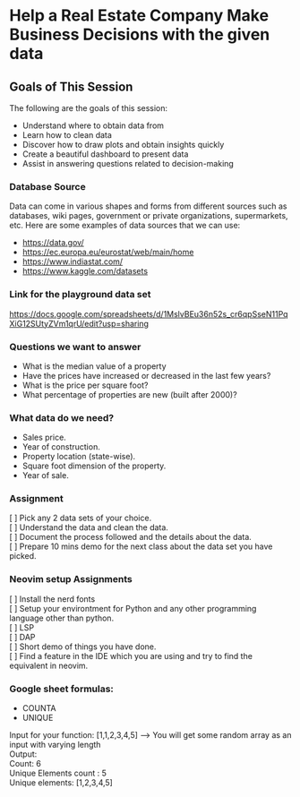 # Help a Real Estate Company Make Business Decisions with the given data

## Goals of This Session
The following are the goals of this session:
* Understand where to obtain data from
* Learn how to clean data
* Discover how to draw plots and obtain insights quickly
* Create a beautiful dashboard to present data
* Assist in answering questions related to decision-making

### Database Source
Data can come in various shapes and forms from different sources such as databases, wiki pages, government or private organizations, supermarkets, etc. Here are some examples of data sources that we can use:
* https://data.gov/
* https://ec.europa.eu/eurostat/web/main/home
* https://www.indiastat.com/
* https://www.kaggle.com/datasets

### Link for the playground data set
https://docs.google.com/spreadsheets/d/1MslvBEu36n52s_cr6qpSseN11PqXiG12SUtyZVm1qrU/edit?usp=sharing

### Questions we want to answer
* What is the median value of a property
* Have the prices have increased or decreased in the last few years?
* What is the price per square foot?
* What percentage of properties are new (built after 2000)?

### What data do we need?
* Sales price.
* Year of construction.
* Property location (state-wise).
* Square foot dimension of the property.
* Year of sale.


### Assignment
[ ] Pick any 2 data sets of your choice.   
[ ] Understand the data and clean the data.   
[ ] Document the process followed and the details about the data.   
[ ] Prepare 10 mins demo for the next class about the data set you have picked.    


### Neovim setup Assignments
[ ] Install the nerd fonts    
[ ] Setup your environtment for Python and any other programming language other than python.     
   [ ] LSP     
   [ ] DAP      
   [ ] Short demo of things you have done.     
[ ] Find a feature in the IDE which you are using and try to find the equivalent in neovim.    



### Google sheet formulas:
* COUNTA
* UNIQUE

Input for your function: [1,1,2,3,4,5]  --> You will get some random array as an input with varying length     
Output:      
Count: 6     
Unique Elements count : 5     
Unique elements: [1,2,3,4,5]     
